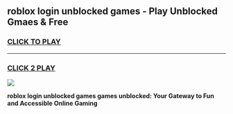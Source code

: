 
## roblox login unblocked games - Play Unblocked Gmaes & Free
<h3>
<a href="https://premium.freeplayer.one?title=roblox_login_unblocked_games&ref=20F">CLICK TO PLAY</a></h3>
<hr>

<h3>
<a href="https://premium.freeplayer.one?title=roblox_login_unblocked_games&ref=20F">CLICK 2 PLAY</a>
  
</h3>

<a href="https://premium.freeplayer.one?title=roblox_login_unblocked_games&ref=20F/"><img src="https://clearcache.store/games.png"></a>


**roblox login unblocked games games unblocked: Your Gateway to Fun and Accessible Online Gaming**
